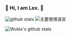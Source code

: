 
<!--
**WuLex/Wulex** is a ✨ _special_ ✨ repository because its `README.md` (this file) appears on your GitHub profile.

Here are some ideas to get you started:

- 🔭 I’m currently working on ...
- 🌱 I’m currently learning ...
- 👯 I’m looking to collaborate on ...
- 🤔 I’m looking for help with ...
- 💬 Ask me about ...
- 📫 How to reach me: ...
- 😄 Pronouns: ...
- ⚡ Fun fact: ...
-->


### 🌱 Hi, I am Lex. 👋
 
![github stats](https://github-readme-stats.vercel.app/api?username=Wulex&show_icons=true)
![主要使用语言](https://github-readme-stats.vercel.app/api/top-langs/?username=Wulex)    

![Wulex's github stats](https://github-readme-stats.vercel.app/api?username=Wulex&count_private=true)
